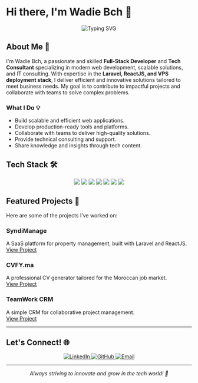 # Hi there, I'm Wadie Bch 👋

<div align="center">
  <img src="https://readme-typing-svg.herokuapp.com?font=Fira+Code&weight=500&size=25&pause=1000&color=3F97F7&center=true&vCenter=true&width=435&lines=Full-Stack+Developer+%F0%9F%92%BB;Laravel+%26+ReactJS+Expert+%F0%9F%9A%80;Tech+Consultant+%F0%9F%93%88" alt="Typing SVG" />
</div>

## About Me 🚀

I'm Wadie Bch, a passionate and skilled **Full-Stack Developer** and **Tech Consultant** specializing in modern web development, scalable solutions, and IT consulting. With expertise in the **Laravel, ReactJS, and VPS deployment stack**, I deliver efficient and innovative solutions tailored to meet business needs. My goal is to contribute to impactful projects and collaborate with teams to solve complex problems.

### What I Do 💡
- Build scalable and efficient web applications.
- Develop production-ready tools and platforms.
- Collaborate with teams to deliver high-quality solutions.
- Provide technical consulting and support.
- Share knowledge and insights through tech content.

## Tech Stack 🛠️

<div align="center">
  <a href="https://laravel.com/" target="_blank"><img src="https://img.shields.io/badge/Laravel-FF2D20?style=for-the-badge&logo=laravel&logoColor=white" /></a>
  <a href="https://reactjs.org/" target="_blank"><img src="https://img.shields.io/badge/React-20232A?style=for-the-badge&logo=react&logoColor=61DAFB" /></a>
  <a href="https://tailwindcss.com/" target="_blank"><img src="https://img.shields.io/badge/Tailwind_CSS-38B2AC?style=for-the-badge&logo=tailwind-css&logoColor=white" /></a>
  <a href="https://www.python.org/" target="_blank"><img src="https://img.shields.io/badge/Python-3776AB?style=for-the-badge&logo=python&logoColor=white" /></a>
  <a href="https://www.mysql.com/" target="_blank"><img src="https://img.shields.io/badge/MySQL-4479A1?style=for-the-badge&logo=mysql&logoColor=white" /></a>
  <a href="https://www.docker.com/" target="_blank"><img src="https://img.shields.io/badge/Docker-2496ED?style=for-the-badge&logo=docker&logoColor=white" /></a>
  <a href="https://aws.amazon.com/" target="_blank"><img src="https://img.shields.io/badge/AWS-232F3E?style=for-the-badge&logo=amazon-aws&logoColor=white" /></a>
</div>

## Featured Projects 🚀

Here are some of the projects I’ve worked on:

### **SyndiManage**  
A SaaS platform for property management, built with Laravel and ReactJS.  
[View Project](https://www.syndimanage.com)

### **CVFY.ma**  
A professional CV generator tailored for the Moroccan job market.  
[View Project](https://cvfy.ma)

### **TeamWork CRM**  
A simple CRM for collaborative project management.  
[View Project](https://teamwork.wadie-bch.com)

---

## Let's Connect! 🌐

<div align="center">
  <a href="https://www.linkedin.com/in/wadie-bch" target="_blank">
    <img src="https://img.shields.io/badge/LinkedIn-0077B5?style=for-the-badge&logo=linkedin&logoColor=white" alt="LinkedIn" />
  </a>
  <a href="https://github.com/Wadie-Bch" target="_blank">
    <img src="https://img.shields.io/badge/GitHub-181717?style=for-the-badge&logo=github&logoColor=white" alt="GitHub" />
  </a>
  <a href="mailto:wadie@wadiebch.com">
    <img src="https://img.shields.io/badge/Email-D14836?style=for-the-badge&logo=gmail&logoColor=white" alt="Email" />
  </a>
</div>

---

<div align="center">
  <i>Always striving to innovate and grow in the tech world! 🌱</i>
</div>
